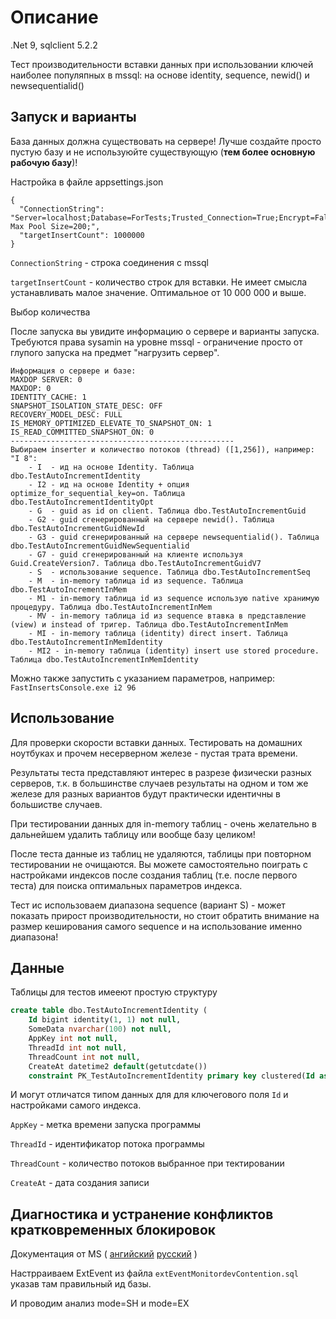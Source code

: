 ﻿# Описание

.Net 9, sqlclient 5.2.2

Тест производительности вставки данных при использовании 
ключей наиболее популяпных в mssql: на основе identity, sequence, newid() и newsequentialid()  

## Запуск и варианты

База данных должна существовать на сервере! Лучше создайте просто пустую базу и не используюйте существующую (**тем более основную рабочую базу**)!

Настройка в файле appsettings.json

```
{
  "ConnectionString": "Server=localhost;Database=ForTests;Trusted_Connection=True;Encrypt=False;TrustServerCertificate=True; Max Pool Size=200;",
  "targetInsertCount": 1000000
}
```

`ConnectionString` - строка соединения с mssql

`targetInsertCount` - количество строк для вставки. Не имеет смысла устанавливать малое значение. Оптимальное от 10 000 000 и выше.

Выбор количества 

После запуска вы увидите информацию о сервере и варианты запуска.
Требуются права sysamin на уровне mssql - ограничение просто от 
глупого запуска на предмет "нагрузить сервер".

```
Информация о сервере и базе:
MAXDOP SERVER: 0
MAXDOP: 0
IDENTITY_CACHE: 1
SNAPSHOT_ISOLATION_STATE_DESC: OFF
RECOVERY_MODEL_DESC: FULL
IS_MEMORY_OPTIMIZED_ELEVATE_TO_SNAPSHOT_ON: 1
IS_READ_COMMITTED_SNAPSHOT_ON: 0
--------------------------------------------------
Выбираем inserter и количество потоков (thread) ([1,256]), например: "I 8":
    - I  - ид на основе Identity. Таблица dbo.TestAutoIncrementIdentity
    - I2 - ид на основе Identity + опция optimize_for_sequential_key=on. Таблица dbo.TestAutoIncrementIdentityOpt
    - G  - guid as id on client. Таблица dbo.TestAutoIncrementGuid
    - G2 - guid сгенерированный на сервере newid(). Таблица dbo.TestAutoIncrementGuidNewId
    - G3 - guid сгенерированный на сервере newsequentialid(). Таблица dbo.TestAutoIncrementGuidNewSequentialid
    - G7 - guid сгенерированный на клиенте используя Guid.CreateVersion7. Таблица dbo.TestAutoIncrementGuidV7
    - S  - использование sequence. Таблица dbo.TestAutoIncrementSeq
    - M  - in-memory таблица id из sequence. Таблица dbo.TestAutoIncrementInMem
    - M1 - in-memory таблица id из sequence использую native хранимую процедуру. Таблица dbo.TestAutoIncrementInMem
    - MV - in-memory таблица id из sequence втавка в представление (view) и instead of тригер. Таблица dbo.TestAutoIncrementInMem
    - MI - in-memory таблица (identity) direct insert. Таблица dbo.TestAutoIncrementInMemIdentity
    - MI2 - in-memory таблица (identity) insert use stored procedure. Таблица dbo.TestAutoIncrementInMemIdentity
```

Можно также запустить с указанием параметров, например: `FastInsertsConsole.exe i2 96`

## Использование

Для проверки скорости вставки данных. Тестировать на домашних ноутбуках и прочем несерверном железе - пустая трата времени. 

Результаты теста представляют интерес в разрезе физически разных серверов, т.к. в большинстве случаев результаты на одном и том же железе 
для разных вариантов будут практически идентичны в большистве случаев.

При тестировании данных для in-memory таблиц - очень желательно в дальнейшем удалить таблицу или вообще базу целиком! 

После теста данные из таблиц не удаляются, таблицы при повторном тестировании не очищаются.
Вы можете самостоятельно поиграть с настройками индексов после создания таблиц (т.е. после первого теста) для 
поиска оптимальных параметров индекса.

Тест ис использоваем диапазона sequence (вариант S) - может показать прирост производительности, но 
стоит обратить внимание на размер кеширования самого sequence и на использование именно диапазона!

## Данные

Таблицы для тестов имееют простую структуру

``` sql
create table dbo.TestAutoIncrementIdentity (
    Id bigint identity(1, 1) not null,
    SomeData nvarchar(100) not null,
    AppKey int not null,
    ThreadId int not null,
    ThreadCount int not null,
    CreateAt datetime2 default(getutcdate())
    constraint PK_TestAutoIncrementIdentity primary key clustered(Id asc));
```

И могут отличатся типом данных для для ключегового поля `Id` и настройками самого индекса.

`AppKey` - метка времени запуска программы

`ThreadId` - идентификатор потока программы

`ThreadCount` - количество потоков выбранное при тектировании

`CreateAt` - дата создания записи

## Диагностика и устранение конфликтов кратковременных блокировок

Документация от MS (
[ангийский]([https://learn.microsoft.com/ru-ru/sql/relational-databases/diagnose-resolve-latch-contention?view=sql-server-ver16)
[русский](https://learn.microsoft.com/en-us/sql/relational-databases/diagnose-resolve-latch-contention?view=sql-server-ver16)
)

Настрраиваем ExtEvent из файла `extEventMonitordevContention.sql` указав там правильный ид базы.

И проводим анализ mode=SH и mode=EX


